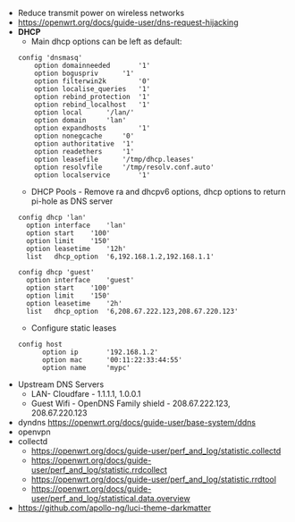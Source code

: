 * Reduce transmit power on wireless networks
* https://openwrt.org/docs/guide-user/dns-request-hijacking
* **DHCP**
  * Main dhcp options can be left as default:
  ```
  config 'dnsmasq'
	  option domainneeded		'1'
	  option boguspriv		'1'
	  option filterwin2k		'0'
	  option localise_queries	'1'
	  option rebind_protection	'1'
	  option rebind_localhost	'1'
	  option local		'/lan/'
	  option domain		'lan'
	  option expandhosts		'1'
	  option nonegcache		'0'
	  option authoritative	'1'
	  option readethers		'1'
	  option leasefile		'/tmp/dhcp.leases'
	  option resolvfile		'/tmp/resolv.conf.auto'
	  option localservice		'1'
  ```
  * DHCP Pools - Remove ra and dhcpv6 options, dhcp options to return pi-hole as DNS server
  ```
  config dhcp 'lan'
	option interface	'lan'
	option start	'100'
	option limit	'150'
	option leasetime	'12h'
	list   dhcp_option	'6,192.168.1.2,192.168.1.1'
	
  config dhcp 'guest'
	option interface	'guest'
	option start	'100'
	option limit	'150'
	option leasetime	'2h'
	list   dhcp_option	'6,208.67.222.123,208.67.220.123'
  ```
  * Configure static leases
  ```
  config host
        option ip       '192.168.1.2'
        option mac      '00:11:22:33:44:55'
        option name     'mypc'
  ```
* Upstream DNS Servers
  * LAN- Cloudfare - 1.1.1.1, 1.0.0.1
  * Guest Wifi - OpenDNS Family shield - 208.67.222.123, 208.67.220.123
* dyndns https://openwrt.org/docs/guide-user/base-system/ddns
* openvpn
* collectd
  * https://openwrt.org/docs/guide-user/perf_and_log/statistic.collectd
  * https://openwrt.org/docs/guide-user/perf_and_log/statistic.rrdcollect
  * https://openwrt.org/docs/guide-user/perf_and_log/statistic.rrdtool
  * https://openwrt.org/docs/guide-user/perf_and_log/statistical.data.overview
* https://github.com/apollo-ng/luci-theme-darkmatter
